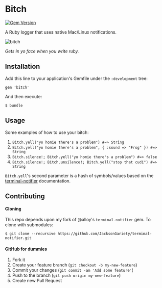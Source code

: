 # Bitch
[![Gem Version](https://badge.fury.io/rb/bitch.png)](http://badge.fury.io/rb/bitch)

A Ruby logger that uses native Mac/Linux notifications.

![bitch](https://raw.github.com/JacksonGariety/bitch/master/bitch.jpg)

*Gets in yo face when you write ruby.*

## Installation

Add this line to your application's Gemfile under the `:development` tree:

    gem 'bitch'

And then execute:

    $ bundle

## Usage

Some examples of how to use your bitch:

1. `Bitch.yell("yo homie there's a problem") #=> String`
2. `Bitch.yell("yo homie there's a problem", { :sound => "Frog" }) #=> String`
3. `Bitch.silence!; Bitch.yell("yo homie there's a problem") #=> false`
4. `Bitch.silence!; Bitch.unsilence!; Bitch.yell("stop that cudi") #=> String`

`Bitch.yell`'s second parameter is a hash of symbols/values based on the [terminal-notifier](https://github.com/alloy/terminal-notifier) documentation.

## Contributing

#### Cloning

This repo depends upon my fork of @alloy's `terminal-notifier` gem. To clone with submodules:

    $ git clone --recursive https://github.com/JacksonGariety/terminal-notifier.git

#### GitHub for dummies

1. Fork it
2. Create your feature branch (`git checkout -b my-new-feature`)
3. Commit your changes (`git commit -am 'Add some feature'`)
4. Push to the branch (`git push origin my-new-feature`)
5. Create new Pull Request
